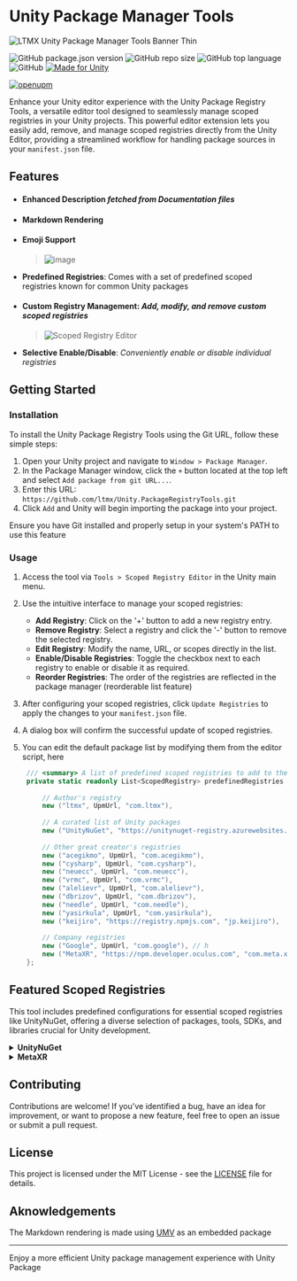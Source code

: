 # Unity Package Manager Tools

![LTMX Unity Package Manager Tools Banner Thin](https://github.com/ltmx/Unity.PackageManagerTools/assets/47640688/3677b97d-2bea-44ff-8bb6-7aee4f27ada2)


![GitHub package.json version](https://img.shields.io/github/package-json/v/LTMX/Unity.PackageManagerTools?color=blueviolet&style=for-the-badge)
![GitHub repo size](https://img.shields.io/github/repo-size/LTMX/Unity.PackageManagerTools?style=for-the-badge)
![GitHub top language](https://img.shields.io/github/languages/top/LTMX/Unity.PackageManagerTools?color=success&style=for-the-badge)
![GitHub](https://img.shields.io/github/license/LTMX/Unity.PackageManagerTools?style=for-the-badge)
[![Made for Unity](https://img.shields.io/badge/Made%20for-Unity-57b9d3.svg?style=for-the-badge&logo=unity&color=blueviolet)](https://unity3d.com)

[![openupm](https://img.shields.io/npm/v/com.ltmx.unity.package-manager.tools?label=openupm&style=for-the-badge&registry_uri=https://package.openupm.com)](https://openupm.com/packages/com.ltmx.mathematics.mathx)



Enhance your Unity editor experience with the Unity Package Registry Tools, a versatile editor tool designed to seamlessly manage scoped registries in your Unity projects. This powerful editor extension lets you easily add, remove, and manage scoped registries directly from the Unity Editor, providing a streamlined workflow for handling package sources in your `manifest.json` file.

## Features

- #### Enhanced Description *fetched from Documentation files*
- #### Markdown Rendering
- #### Emoji Support
    > ![image](https://github.com/ltmx/Unity.PackageManagerTools/assets/47640688/71953d0c-9985-427a-bef0-b29c986793c5)

- **Predefined Registries**: Comes with a set of predefined scoped registries known for common Unity packages
- #### **Custom Registry Management**: *Add, modify, and remove custom scoped registries*
    > ![Scoped Registry Editor](https://github.com/ltmx/Unity.PackageManagerTools/assets/47640688/55393bf6-0efa-4290-adc6-c7605c4d2cc6)
- **Selective Enable/Disable**: *Conveniently enable or disable individual registries*




## Getting Started

### Installation

To install the Unity Package Registry Tools using the Git URL, follow these simple steps:

1. Open your Unity project and navigate to `Window > Package Manager`.
2. In the Package Manager window, click the `+` button located at the top left and select `Add package from git URL...`.
3. Enter this URL: `https://github.com/ltmx/Unity.PackageRegistryTools.git`
4. Click `Add` and Unity will begin importing the package into your project.

Ensure you have Git installed and properly setup in your system's PATH to use this feature
### Usage

1. Access the tool via `Tools > Scoped Registry Editor` in the Unity main menu.
2. Use the intuitive interface to manage your scoped registries:
    - **Add Registry**: Click on the '+' button to add a new registry entry.
    - **Remove Registry**: Select a registry and click the '-' button to remove the selected registry.
    - **Edit Registry**: Modify the name, URL, or scopes directly in the list.
    - **Enable/Disable Registries**: Toggle the checkbox next to each registry to enable or disable it as required.
    - **Reorder Registries**: The order of the registries are reflected in the package manager (reorderable list feature)
3. After configuring your scoped registries, click `Update Registries` to apply the changes to your `manifest.json` file.
4. A dialog box will confirm the successful update of scoped registries.
5. You can edit the default package list by modifying them from the editor script, here
   
   ```cs
    /// <summary> A list of predefined scoped registries to add to the manifest.json file. </summary>
    private static readonly List<ScopedRegistry> predefinedRegistries = new List<ScopedRegistry>() {
        
        // Author's registry
        new ("ltmx", UpmUrl, "com.ltmx"),
        
        // A curated list of Unity packages
        new ("UnityNuGet", "https://unitynuget-registry.azurewebsites.net", "org.nuget"),
        
        // Other great creator's registries
        new ("acegikmo", UpmUrl, "com.acegikmo"),
        new ("cysharp", UpmUrl, "com.cysharp"),
        new ("neuecc", UpmUrl, "com.neuecc"),
        new ("vrmc", UpmUrl, "com.vrmc"),
        new ("alelievr", UpmUrl, "com.alelievr"),
        new ("dbrizov", UpmUrl, "com.dbrizov"),
        new ("needle", UpmUrl, "com.needle"),
        new ("yasirkula", UpmUrl, "com.yasirkula"),
        new ("keijiro", "https://registry.npmjs.com", "jp.keijiro"),
        
        // Company registries
        new ("Google", UpmUrl, "com.google"), // h
        new ("MetaXR", "https://npm.developer.oculus.com", "com.meta.xr"),
    };
   ```

## Featured Scoped Registries

This tool includes predefined configurations for essential scoped registries like UnityNuGet, offering a diverse selection of packages, tools, SDKs, and libraries crucial for Unity development.

<details>
<summary><strong>UnityNuGet</strong></summary>

UnityNuGet offers a bridge to NuGet packages, allowing Unity developers to easily integrate thousands of .NET libraries into their projects. It's particularly useful for projects that rely on advanced .NET features or external .NET libraries.

**Registry Details**
- **Name**: UnityNuGet
- **URL**: `https://unitynuget-registry.azurewebsites.net`
- **Scopes**: `org.nuget`

</details>

<details>
<summary><strong>MetaXR</strong></summary>

The MetaXR Scoped Registry is a must-have for developers working on VR and AR applications, especially those targeting Oculus devices. It provides access to Oculus SDKs and tools essential for VR development.

**Registry Details**
- **Name**: MetaXR
- **URL**: `https://npm.developer.oculus.com`
- **Scopes**: `com.meta.xr`

</details>



## Contributing

Contributions are welcome! If you've identified a bug, have an idea for improvement, or want to propose a new feature, feel free to open an issue or submit a pull request.

## License

This project is licensed under the MIT License - see the [LICENSE](LICENSE) file for details.

## Aknowledgements

The Markdown rendering is made using [UMV](https://github.com/gwaredd/UnityMarkdownViewer) as an embedded package

---

Enjoy a more efficient Unity package management experience with Unity Package
